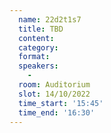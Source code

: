 ```yaml
---
  name: 22d2t1s7
  title: TBD
  content:
  category: 
  format: 
  speakers: 
    - 
  room: Auditorium
  slot: 14/10/2022
  time_start: '15:45'
  time_end: '16:30'
---
```

